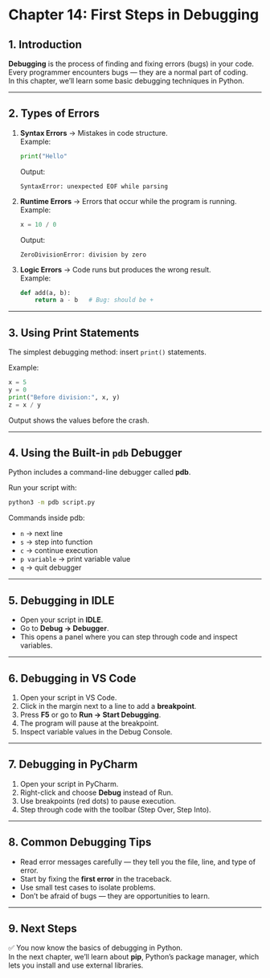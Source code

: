 # Chapter 14: First Steps in Debugging

## 1. Introduction
**Debugging** is the process of finding and fixing errors (bugs) in your code.  
Every programmer encounters bugs — they are a normal part of coding.  
In this chapter, we’ll learn some basic debugging techniques in Python.  

---

## 2. Types of Errors
1. **Syntax Errors** → Mistakes in code structure.  
   Example:

   ```python
   print("Hello"
   ```

   Output:

   ```
   SyntaxError: unexpected EOF while parsing
   ```

2. **Runtime Errors** → Errors that occur while the program is running.  
   Example:

   ```python
   x = 10 / 0
   ```

   Output:

   ```
   ZeroDivisionError: division by zero
   ```

3. **Logic Errors** → Code runs but produces the wrong result.  
   Example:

   ```python
   def add(a, b):
       return a - b   # Bug: should be +
   ```

---

## 3. Using Print Statements
The simplest debugging method: insert `print()` statements.  

Example:

```python
x = 5
y = 0
print("Before division:", x, y)
z = x / y
```

Output shows the values before the crash.  

---

## 4. Using the Built-in `pdb` Debugger
Python includes a command-line debugger called **pdb**.  

Run your script with:

```bash
python3 -m pdb script.py
```

Commands inside pdb:  
- `n` → next line  
- `s` → step into function  
- `c` → continue execution  
- `p variable` → print variable value  
- `q` → quit debugger  

---

## 5. Debugging in IDLE
- Open your script in **IDLE**.  
- Go to **Debug → Debugger**.  
- This opens a panel where you can step through code and inspect variables.  

---

## 6. Debugging in VS Code
1. Open your script in VS Code.  
2. Click in the margin next to a line to add a **breakpoint**.  
3. Press **F5** or go to **Run → Start Debugging**.  
4. The program will pause at the breakpoint.  
5. Inspect variable values in the Debug Console.  

---

## 7. Debugging in PyCharm
1. Open your script in PyCharm.  
2. Right-click and choose **Debug** instead of Run.  
3. Use breakpoints (red dots) to pause execution.  
4. Step through code with the toolbar (Step Over, Step Into).  

---

## 8. Common Debugging Tips
- Read error messages carefully — they tell you the file, line, and type of error.  
- Start by fixing the **first error** in the traceback.  
- Use small test cases to isolate problems.  
- Don’t be afraid of bugs — they are opportunities to learn.  

---

## 9. Next Steps
✅ You now know the basics of debugging in Python.  
In the next chapter, we’ll learn about **pip**, Python’s package manager, which lets you install and use external libraries.